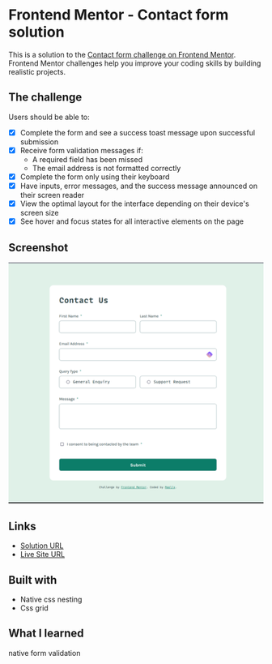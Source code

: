 # Frontend Mentor - Contact form solution

This is a solution to the [Contact form challenge on Frontend Mentor](https://www.frontendmentor.io/challenges/contact-form--G-hYlqKJj). Frontend Mentor challenges help you improve your coding skills by building realistic projects. 

## The challenge

Users should be able to:

- [x] Complete the form and see a success toast message upon successful submission
- [x] Receive form validation messages if:
  - A required field has been missed
  - The email address is not formatted correctly
- [x] Complete the form only using their keyboard
- [x] Have inputs, error messages, and the success message announced on their screen reader
- [x] View the optimal layout for the interface depending on their device's screen size
- [x] See hover and focus states for all interactive elements on the page

## Screenshot

![](./300min-empty.png)

## Links

- [Solution URL](https://www.frontendmentor.io/solutions/contact-form-AEPigUHSVB)
- [Live Site URL](https://meelix.github.io/frontendmentor-contact-form/)

## Built with

- Native css nesting
- Css grid

## What I learned

native form validation
